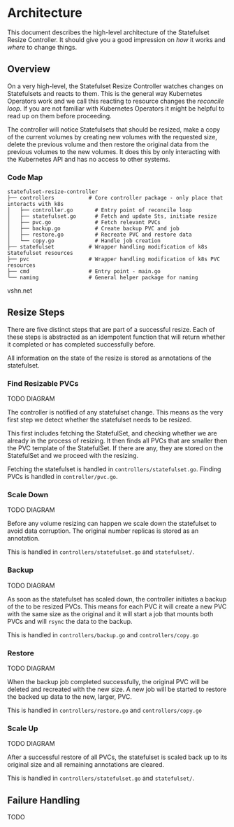 # Architecture

This document describes the high-level architecture of the Statefulset Resize Controller.
It should give you a good impression on *how* it works and *where* to change things.

## Overview

On a very high-level, the Statefulset Resize Controller watches changes on Statefulsets and reacts to them.
This is the general way Kubernetes Operators work and we call this reacting to resource changes the *reconcile loop*.
If you are not familiar with Kubernetes Operators it might be helpful to read up on them before proceeding.

The controller will notice Statefulsets that should be resized, make a copy of the current volumes by creating new volumes with the requested size, delete the previous volume and then restore the original data from the previous volumes to the new volumes.
It does this by only interacting with the Kubernetes API and has no access to other systems.

### Code Map

```
statefulset-resize-controller
├── controllers           # Core controller package - only place that interacts with k8s
│   ├── controller.go       # Entry point of reconcile loop
│   ├── statefulset.go      # Fetch and update Sts, initiate resize
│   ├── pvc.go              # Fetch relevant PVCs
│   ├── backup.go           # Create backup PVC and job
│   ├── restore.go          # Recreate PVC and restore data
│   └── copy.go             # Handle job creation
├── statefulset           # Wrapper handling modification of k8s Statefulset resources
├── pvc                   # Wrapper handling modification of k8s PVC resources
├── cmd                   # Entry point - main.go
└── naming                # General helper package for naming
```

vshn.net

## Resize Steps

There are five distinct steps that are part of a successful resize. 
Each of these steps is abstracted as an idempotent function that will return whether it completed or has completed successfully before.


All information on the state of the resize is stored as annotations of the statefulset.

### Find Resizable PVCs

TODO DIAGRAM 

The controller is notified of any statefulset change.
This means as the very first step we detect whether the statefulset needs to be resized.


This first includes fetching the StatefulSet, and checking whether we are already in the process of resizing.
It then finds all PVCs that are smaller then the PVC template of the StatefulSet.
If there are any, they are stored on the StatefulSet and we proceed with the resizing.

Fetching the statefulset is handled in `controllers/statefulset.go`. 
Finding PVCs is handled in `controller/pvc.go`.

### Scale Down

TODO DIAGRAM 

Before any volume resizing can happen we scale down the statefulset to avoid data corruption. 
The original number replicas is stored as an annotation.


This is handled in `controllers/statefulset.go` and `statefulset/`.
### Backup

TODO DIAGRAM 

As soon as the statefulset has scaled down, the controller initiates a backup of the to be resized PVCs.
This means for each PVC it will create a new PVC with the same size as the original and it will start a job that mounts both PVCs and will `rsync` the data to the backup.

This is handled in `controllers/backup.go` and `controllers/copy.go`

### Restore

TODO DIAGRAM 

When the backup job completed successfully, the original PVC will be deleted and recreated with the new size.
A new job will be started to restore the backed up data to the new, larger, PVC.

This is handled in `controllers/restore.go` and `controllers/copy.go`

### Scale Up 

TODO DIAGRAM 

After a successful restore of all PVCs, the statefulset is scaled back up to its original size and all remaining annotations are cleared.

This is handled in `controllers/statefulset.go` and `statefulset/`.

## Failure Handling

TODO
